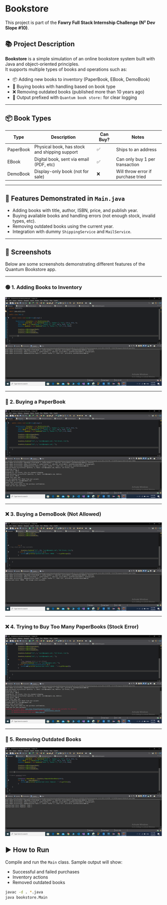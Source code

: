 # Bookstore

This project is part of the **Fawry Full Stack Internship Challenge (N² Dev Slope #10)**.

## 📚 Project Description

**Bookstore** is a simple simulation of an online bookstore system built with Java and object-oriented principles.  
It supports multiple types of books and operations such as:

- 📦 Adding new books to inventory (PaperBook, EBook, DemoBook)
- 🛒 Buying books with handling based on book type
- ❌ Removing outdated books (published more than 10 years ago)
- 💬 Output prefixed with `Quantum book store:` for clear logging

---

## 📦 Book Types

| Type       | Description                                    | Can Buy? | Notes                             |
|------------|------------------------------------------------|----------|------------------------------------|
| PaperBook  | Physical book, has stock and shipping support | ✅       | Ships to an address                |
| EBook      | Digital book, sent via email (PDF, etc)       | ✅       | Can only buy 1 per transaction     |
| DemoBook   | Display-only book (not for sale)              | ❌       | Will throw error if purchase tried |

---

## 🧪 Features Demonstrated in `Main.java`

- Adding books with title, author, ISBN, price, and publish year.
- Buying available books and handling errors (not enough stock, invalid types, etc).
- Removing outdated books using the current year.
- Integration with dummy `ShippingService` and `MailService`.

---
## 📸 Screenshots

Below are some screenshots demonstrating different features of the Quantum Bookstore app.

---

### 🟢 1. Adding Books to Inventory
![Adding Books](screenshots/Screenshot%20(1239).png)

---

### 🛒 2. Buying a PaperBook
![Buying Book](screenshots/Screenshot%20(1244).png)

---

### ❌ 3. Buying a DemoBook (Not Allowed)
![DemoBook Error](screenshots/Screenshot%20(1242).png)

---

### ❌ 4. Trying to Buy Too Many PaperBooks (Stock Error)
![Stock Error](screenshots/Screenshot%20(1245).png)

---

### 🔁 5. Removing Outdated Books
![Removing Outdated Books](screenshots/Screenshot%20(1243).png)


## ▶️ How to Run

Compile and run the `Main` class. Sample output will show:

- Successful and failed purchases
- Inventory actions
- Removed outdated books

```bash
javac -d . *.java
java bookstore.Main
